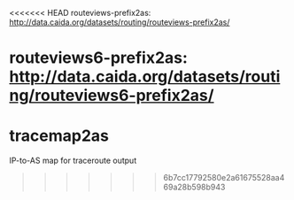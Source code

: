<<<<<<< HEAD
routeviews-prefix2as:
  http://data.caida.org/datasets/routing/routeviews-prefix2as/

routeviews6-prefix2as:
  http://data.caida.org/datasets/routing/routeviews6-prefix2as/
=======
tracemap2as
===========

IP-to-AS map for traceroute output
>>>>>>> 6b7cc17792580e2a61675528aa469a28b598b943
